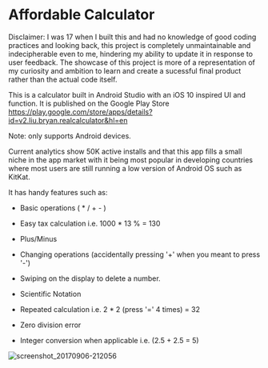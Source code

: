 # Affordable Calculator

Disclaimer: I was 17 when I built this and had no knowledge of good coding practices and looking back, this project is completely unmaintainable and indecipherable even to me, hindering my ability to update it in response to user feedback. The showcase of this project is more of a representation of my curiosity and ambition to learn and create a sucessful final product rather than the actual code itself. 

This is a calculator built in Android Studio with an iOS 10 inspired UI and function.
It is published on the Google Play Store https://play.google.com/store/apps/details?id=v2.liu.bryan.realcalculator&hl=en 

Note: only supports Android devices. 

Current analytics show 50K active installs and that this app fills a small niche in the app market with it being most popular in developing countries where most users are still running a low version of Android OS such as KitKat. 

It has handy features such as:

- Basic operations ( * / + - ) 

- Easy tax calculation i.e. 1000 * 13 % = 130 

- Plus/Minus 

- Changing operations (accidentally pressing '+' when you meant to press '-')  

- Swiping on the display to delete a number. 

- Scientific Notation 

- Repeated calculation i.e. 2 * 2 (press '=' 4 times) = 32

- Zero division error 

- Integer conversion when applicable i.e. (2.5 + 2.5 = 5) 

![screenshot_20170906-212056](https://user-images.githubusercontent.com/32988302/34926977-0905c6d0-f981-11e7-8114-d54e220a6682.png)
